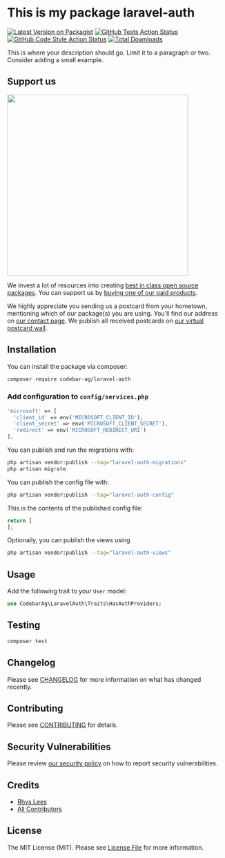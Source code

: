 # This is my package laravel-auth

[![Latest Version on Packagist](https://img.shields.io/packagist/v/codebar-ag/laravel-auth.svg?style=flat-square)](https://packagist.org/packages/codebar-ag/laravel-auth)
[![GitHub Tests Action Status](https://img.shields.io/github/actions/workflow/status/codebar-ag/laravel-auth/run-tests.yml?branch=main&label=tests&style=flat-square)](https://github.com/codebar-ag/laravel-auth/actions?query=workflow%3Arun-tests+branch%3Amain)
[![GitHub Code Style Action Status](https://img.shields.io/github/actions/workflow/status/codebar-ag/laravel-auth/fix-php-code-style-issues.yml?branch=main&label=code%20style&style=flat-square)](https://github.com/codebar-ag/laravel-auth/actions?query=workflow%3A"Fix+PHP+code+style+issues"+branch%3Amain)
[![Total Downloads](https://img.shields.io/packagist/dt/codebar-ag/laravel-auth.svg?style=flat-square)](https://packagist.org/packages/codebar-ag/laravel-auth)

This is where your description should go. Limit it to a paragraph or two. Consider adding a small example.

## Support us

[<img src="https://github-ads.s3.eu-central-1.amazonaws.com/laravel-auth.jpg?t=1" width="419px" />](https://spatie.be/github-ad-click/laravel-auth)

We invest a lot of resources into creating [best in class open source packages](https://spatie.be/open-source). You can support us by [buying one of our paid products](https://spatie.be/open-source/support-us).

We highly appreciate you sending us a postcard from your hometown, mentioning which of our package(s) you are using. You'll find our address on [our contact page](https://spatie.be/about-us). We publish all received postcards on [our virtual postcard wall](https://spatie.be/open-source/postcards).

## Installation

You can install the package via composer:

```bash
composer require codebar-ag/laravel-auth
```

### Add configuration to `config/services.php`

```php
'microsoft' => [    
  'client_id' => env('MICROSOFT_CLIENT_ID'),  
  'client_secret' => env('MICROSOFT_CLIENT_SECRET'),  
  'redirect' => env('MICROSOFT_REDIRECT_URI') 
],
```

You can publish and run the migrations with:

```bash
php artisan vendor:publish --tag="laravel-auth-migrations"
php artisan migrate
```

You can publish the config file with:

```bash
php artisan vendor:publish --tag="laravel-auth-config"
```

This is the contents of the published config file:

```php
return [
];
```

Optionally, you can publish the views using

```bash
php artisan vendor:publish --tag="laravel-auth-views"
```

## Usage

Add the following trait to your `User` model:

```php
use CodebarAg\LaravelAuth\Traits\HasAuthProviders;
```

## Testing

```bash
composer test
```

## Changelog

Please see [CHANGELOG](CHANGELOG.md) for more information on what has changed recently.

## Contributing

Please see [CONTRIBUTING](CONTRIBUTING.md) for details.

## Security Vulnerabilities

Please review [our security policy](../../security/policy) on how to report security vulnerabilities.

## Credits

- [Rhys Lees](https://github.com/codebar-ag)
- [All Contributors](../../contributors)

## License

The MIT License (MIT). Please see [License File](LICENSE.md) for more information.
